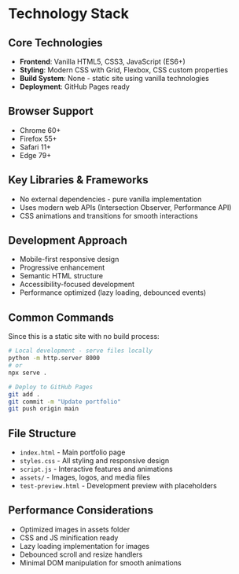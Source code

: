# Technology Stack

## Core Technologies
- **Frontend**: Vanilla HTML5, CSS3, JavaScript (ES6+)
- **Styling**: Modern CSS with Grid, Flexbox, CSS custom properties
- **Build System**: None - static site using vanilla technologies
- **Deployment**: GitHub Pages ready

## Browser Support
- Chrome 60+
- Firefox 55+
- Safari 11+
- Edge 79+

## Key Libraries & Frameworks
- No external dependencies - pure vanilla implementation
- Uses modern web APIs (Intersection Observer, Performance API)
- CSS animations and transitions for smooth interactions

## Development Approach
- Mobile-first responsive design
- Progressive enhancement
- Semantic HTML structure
- Accessibility-focused development
- Performance optimized (lazy loading, debounced events)

## Common Commands
Since this is a static site with no build process:

```bash
# Local development - serve files locally
python -m http.server 8000
# or
npx serve .

# Deploy to GitHub Pages
git add .
git commit -m "Update portfolio"
git push origin main
```

## File Structure
- `index.html` - Main portfolio page
- `styles.css` - All styling and responsive design
- `script.js` - Interactive features and animations
- `assets/` - Images, logos, and media files
- `test-preview.html` - Development preview with placeholders

## Performance Considerations
- Optimized images in assets folder
- CSS and JS minification ready
- Lazy loading implementation for images
- Debounced scroll and resize handlers
- Minimal DOM manipulation for smooth animations